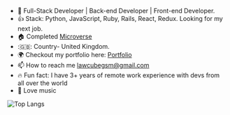 
- 👀 Full-Stack Developer | Back-end Developer | Front-end Developer. 
- :+1: Stack: Python, JavaScript, Ruby, Rails, React, Redux. Looking for my next job.
- :house: Completed [Microverse](https://www.microverse.org/?grsf=t0fr55) 
- :🇬🇧: Country- United Kingdom.
- :earth_africa: Checkout my portfolio here: [Portfolio](https://porfolio-v2-sf9s-kusilaw.vercel.app/)
- 📫 How to reach me lawcubegsm@gmail.com
- 🔥 Fun fact: I have 3+ years of remote work experience with devs from all over the world
- 🎵 Love music
  

  
![Top Langs](https://github-readme-stats.vercel.app/api/top-langs/?username=kusiLaw)





